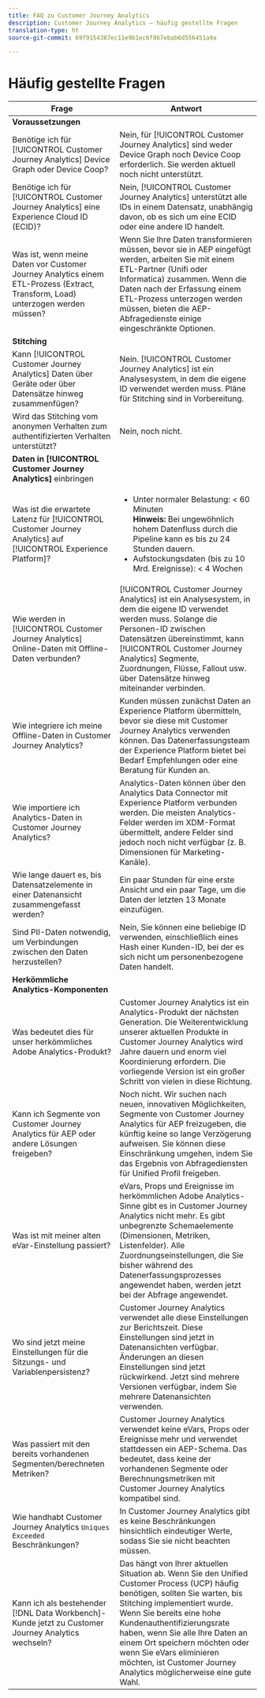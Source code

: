 ```yaml
---
title: FAQ zu Customer Journey Analytics
description: Customer Journey Analytics – häufig gestellte Fragen
translation-type: ht
source-git-commit: 69f9154387ec11e9b1ec6f867ebab6d556451a9a

---
```



# Häufig gestellte Fragen

| Frage | Antwort |
|---|---|
| **Voraussetzungen** |  |
| Benötige ich für [!UICONTROL Customer Journey Analytics] Device Graph oder Device Coop? | Nein, für [!UICONTROL Customer Journey Analytics] sind weder Device Graph noch Device Coop erforderlich. Sie werden aktuell noch nicht unterstützt. |
| Benötige ich für [!UICONTROL Customer Journey Analytics] eine Experience Cloud ID (ECID)? | Nein, [!UICONTROL Customer Journey Analytics] unterstützt alle IDs in einem Datensatz, unabhängig davon, ob es sich um eine ECID oder eine andere ID handelt. |
| Was ist, wenn meine Daten vor Customer Journey Analytics einem ETL-Prozess (Extract, Transform, Load) unterzogen werden müssen? | Wenn Sie Ihre Daten transformieren müssen, bevor sie in AEP eingefügt werden, arbeiten Sie mit einem ETL-Partner (Unifi oder Informatica) zusammen. Wenn die Daten nach der Erfassung einem ETL-Prozess unterzogen werden müssen, bieten die AEP-Abfragedienste einige eingeschränkte Optionen. |
| **Stitching** |  |
| Kann [!UICONTROL Customer Journey Analytics] Daten über Geräte oder über Datensätze hinweg zusammenfügen? | Nein. [!UICONTROL Customer Journey Analytics] ist ein Analysesystem, in dem die eigene ID verwendet werden muss. Pläne für Stitching sind in Vorbereitung. |
| Wird das Stitching vom anonymen Verhalten zum authentifizierten Verhalten unterstützt? | Nein, noch nicht. |
| **Daten in [!UICONTROL Customer Journey Analytics]** einbringen |  |
| Was ist die erwartete Latenz für [!UICONTROL Customer Journey Analytics] auf [!UICONTROL Experience Platform]? | <ul><li>Unter normaler Belastung: &lt; 60 Minuten <br>**Hinweis:** Bei ungewöhnlich hohem Datenfluss durch die Pipeline kann es bis zu 24 Stunden dauern.</li><li>Aufstockungsdaten (bis zu 10 Mrd. Ereignisse): &lt; 4 Wochen</li></ul> |
| Wie werden in [!UICONTROL Customer Journey Analytics] Online-Daten mit Offline-Daten verbunden? | [!UICONTROL Customer Journey Analytics] ist ein Analysesystem, in dem die eigene ID verwendet werden muss. Solange die Personen-ID zwischen Datensätzen übereinstimmt, kann [!UICONTROL Customer Journey Analytics] Segmente, Zuordnungen, Flüsse, Fallout usw. über Datensätze hinweg miteinander verbinden. |
| Wie integriere ich meine Offline-Daten in Customer Journey Analytics? | Kunden müssen zunächst Daten an Experience Platform übermitteln, bevor sie diese mit Customer Journey Analytics verwenden können. Das Datenerfassungsteam der Experience Platform bietet bei Bedarf Empfehlungen oder eine Beratung für Kunden an. |
| Wie importiere ich Analytics-Daten in Customer Journey Analytics? | Analytics-Daten können über den Analytics Data Connector mit Experience Platform verbunden werden. Die meisten Analytics-Felder werden im XDM-Format übermittelt, andere Felder sind jedoch noch nicht verfügbar (z. B. Dimensionen für Marketing-Kanäle). |
| Wie lange dauert es, bis Datensatzelemente in einer Datenansicht zusammengefasst werden? | Ein paar Stunden für eine erste Ansicht und ein paar Tage, um die Daten der letzten 13 Monate einzufügen. |
| Sind PII-Daten notwendig, um Verbindungen zwischen den Daten herzustellen? | Nein, Sie können eine beliebige ID verwenden, einschließlich eines Hash einer Kunden-ID, bei der es sich nicht um personenbezogene Daten handelt. |
| **Herkömmliche Analytics-Komponenten** |  |
| Was bedeutet dies für unser herkömmliches Adobe Analytics-Produkt? | Customer Journey Analytics ist ein Analytics-Produkt der nächsten Generation. Die Weiterentwicklung unserer aktuellen Produkte in Customer Journey Analytics wird Jahre dauern und enorm viel Koordinierung erfordern. Die vorliegende Version ist ein großer Schritt von vielen in diese Richtung. |
| Kann ich Segmente von Customer Journey Analytics für AEP oder andere Lösungen freigeben? | Noch nicht. Wir suchen nach neuen, innovativen Möglichkeiten, Segmente von Customer Journey Analytics für AEP freizugeben, die künftig keine so lange Verzögerung aufweisen. Sie können diese Einschränkung umgehen, indem Sie das Ergebnis von Abfragediensten für Unified Profil freigeben. |
| Was ist mit meiner alten eVar-Einstellung passiert? | eVars, Props und Ereignisse im herkömmlichen Adobe Analytics-Sinne gibt es in Customer Journey Analytics nicht mehr. Es gibt unbegrenzte Schemaelemente (Dimensionen, Metriken, Listenfelder). Alle Zuordnungseinstellungen, die Sie bisher während des Datenerfassungsprozesses angewendet haben, werden jetzt bei der Abfrage angewendet. |
| Wo sind jetzt meine Einstellungen für die Sitzungs- und Variablenpersistenz? | Customer Journey Analytics verwendet alle diese Einstellungen zur Berichtszeit. Diese Einstellungen sind jetzt in Datenansichten verfügbar. Änderungen an diesen Einstellungen sind jetzt rückwirkend. Jetzt sind mehrere Versionen verfügbar, indem Sie mehrere Datenansichten verwenden. |
| Was passiert mit den bereits vorhandenen Segmenten/berechneten Metriken? | Customer Journey Analytics verwendet keine eVars, Props oder Ereignisse mehr und verwendet stattdessen ein AEP-Schema. Das bedeutet, dass keine der vorhandenen Segmente oder Berechnungsmetriken mit Customer Journey Analytics kompatibel sind. |
| Wie handhabt Customer Journey Analytics `Uniques Exceeded` Beschränkungen? | In Customer Journey Analytics gibt es keine Beschränkungen hinsichtlich eindeutiger Werte, sodass Sie sie nicht beachten müssen. |
| Kann ich als bestehender [!DNL Data Workbench]-Kunde jetzt zu Customer Journey Analytics wechseln? | Das hängt von Ihrer aktuellen Situation ab. Wenn Sie den Unified Customer Process (UCP) häufig benötigen, sollten Sie warten, bis Stitching implementiert wurde. Wenn Sie bereits eine hohe Kundenauthentifizierungsrate haben, wenn Sie alle Ihre Daten an einem Ort speichern möchten oder wenn Sie eVars eliminieren möchten, ist Customer Journey Analytics möglicherweise eine gute Wahl. |

